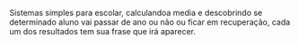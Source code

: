 Sistemas simples para escolar, calculandoa  media e descobrindo se determinado aluno vai passar de ano ou não ou ficar em recuperação, 
cada um dos resultados tem sua frase que irá aparecer.
